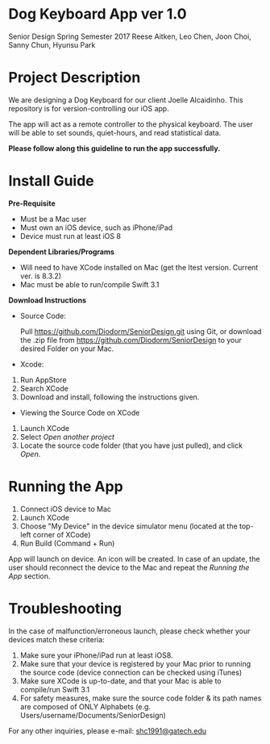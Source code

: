 # Dog Keyboard App ver 1.0
Senior Design Spring Semester 2017
Reese Aitken, Leo Chen, Joon Choi, Sanny Chun, Hyunsu Park

# Project Description
We are designing a Dog Keyboard for our client Joelle Alcaidinho.
This repository is for version-controlling our iOS app.

The app will act as a remote controller to the physical keyboard. The user will be able to set sounds, quiet-hours, and read statistical data. 

<b>Please follow along this guideline to run the app successfully.</b>

# Install Guide
<b>Pre-Requisite</b>
- Must be a Mac user
- Must own an iOS device, such as iPhone/iPad
- Device must run at least iOS 8

<b>Dependent Libraries/Programs</b>
- Will need to have XCode installed on Mac (get the ltest version. Current ver. is 8.3.2)
- Mac must be able to run/compile Swift 3.1

<b>Download Instructions</b>
* Source Code:

  Pull https://github.com/Diodorm/SeniorDesign.git using Git, or download the .zip file from    https://github.com/Diodorm/SeniorDesign to your desired Folder on your Mac.

* Xcode:
1. Run AppStore
2. Search XCode
3. Download and install, following the instructions given.

* Viewing the Source Code on XCode
1. Launch XCode
2. Select <i>Open another project</i>
3. Locate the source code folder (that you have just pulled), and click <i>Open</i>.

# Running the App
1. Connect iOS device to Mac
2. Launch XCode
3. Choose "My Device" in the device simulator menu (located at the top-left corner of XCode)
4. Run Build (Command + Run)

App will launch on device. An icon will be created. 
In case of an update, the user should reconnect the device to the Mac and repeat the <i>Running the App</i> section.

# Troubleshooting
In the case of malfunction/erroneous launch, please check whether your devices match these criteria:

1. Make sure your iPhone/iPad run at least iOS8.
2. Make sure that your device is registered by your Mac prior to running the source code (device connection can be checked using iTunes)
3. Make sure XCode is up-to-date, and that your Mac is able to compile/run Swift 3.1
4. For safety measures, make sure the source code folder & its path names are composed of ONLY Alphabets (e.g. Users/username/Documents/SeniorDesign)

For any other inquiries, please e-mail: shc1991@gatech.edu
